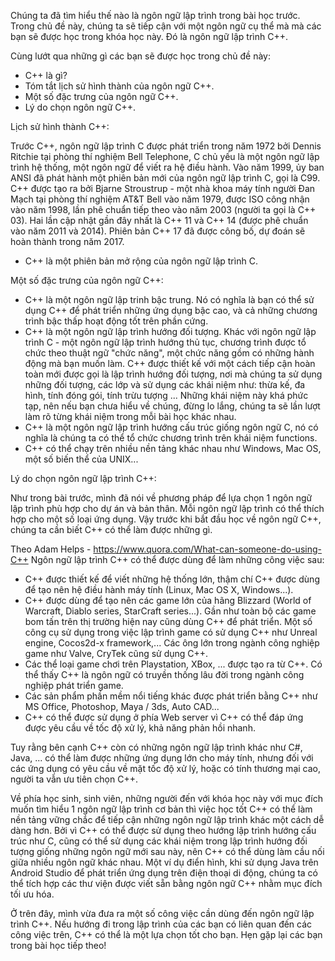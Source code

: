 Chúng ta đã tìm hiểu thế nào là ngôn ngữ lập trình trong bài học trước. Trong chủ đề này, chúng ta sẽ tiếp cận với một ngôn ngữ cụ thể 
mà mà các bạn sẽ được học trong khóa học này. Đó là ngôn ngữ lập trình C++.

Cùng lướt qua những gì các bạn sẽ được học trong chủ đề này:
  + C++ là gì?
  + Tóm tắt lịch sử hình thành của ngôn ngữ C++.
  + Một số đặc trưng của ngôn ngữ C++.
  + Lý do chọn ngôn ngữ C++.

Lịch sử hình thành C++:

Trước C++, ngôn ngữ lập trình C được phát triển trong năm 1972 bởi Dennis Ritchie tại phòng thí nghiệm Bell Telephone, C chủ yếu là 
một ngôn ngữ lập trình hệ thống, một ngôn ngữ để viết ra hệ điều hành. Vào năm 1999, ủy ban ANSI đã phát hành một phiên bản mới của 
ngôn ngữ lập trình C, gọi là C99.
C++ được tạo ra bởi Bjarne Stroustrup - một nhà khoa máy tính người Đan Mạch tại phòng thí nghiệm AT&T Bell vào năm 1979, được ISO 
công nhận vào năm 1998, lần phê chuẩn tiếp theo vào năm 2003 (người ta gọi là C++ 03). Hai lần cập nhật gần đây nhất là C++ 11 và C++ 14
(được phê chuẩn vào năm 2011 và 2014). Phiên bản C++ 17 đã được công bố, dự đoán sẽ hoàn thành trong năm 2017.

- C++ là một phiên bản mở rộng của ngôn ngữ lập trình C.

Một số đặc trưng của ngôn ngữ C++:
- C++ là một ngôn ngữ lập trinh bậc trung. Nó có nghĩa là bạn có thể sử dụng C++ để phát triển những ứng dụng bậc cao, 
và cả những chương trình bậc thấp hoạt động tốt trên phần cứng.
- C++ là một ngôn ngữ lập trình hướng đối tượng. Khác với ngôn ngữ lập trình C - một ngôn ngữ lập trình hướng thủ tục, chương trình được 
tổ chức theo thuật ngữ "chức năng", một chức năng gồm có những hành động mà bạn muốn làm. C++ được thiết kế với một cách tiếp cận 
hoàn toàn mới được gọi là lập trình hướng đối tượng, nơi mà chúng ta sử dụng những đối tượng, các lớp và sử dụng các khái niệm
như: thừa kế, đa hình, tính đóng gói, tính trừu tượng ... Những khái niệm này khá phức tạp, nên nếu bạn chưa hiểu về chúng, đừng lo lắng,
chúng ta sẽ lần lượt làm rõ từng khái niệm trong mỗi bài học khác nhau.
- C++ là một ngôn ngữ lập trình hướng cấu trúc giống ngôn ngữ C, nó có nghĩa là chúng ta có thể tổ chức chương trình 
trên khái niệm functions.
- C++ có thể chạy trên nhiều nền tảng khác nhau như Windows, Mac OS, một số biến thể của UNIX...


Lý do chọn ngôn ngữ lập trình C++:

Như trong bài trước, mình đã nói về phương pháp để lựa chọn 1 ngôn ngữ lập trình phù hợp cho dự án và bản thân. Mỗi ngôn ngữ lập trình 
có thể thích hợp cho một số loại ứng dụng. Vậy trước khi bắt đầu học về ngôn ngữ C++, chúng ta cần biết C++ có thể làm được những gì.

Theo Adam Helps - https://www.quora.com/What-can-someone-do-using-C++
Ngôn ngữ lập trình C++ có thể được dùng để làm những công việc sau: 
- C++ được thiết kế để viết những hệ thống lớn, thậm chí C++ được dùng để tạo nên hệ điều hành máy tính (Linux, Mac OS X, Windows...).
- C++ được dùng để tạo nên các game lớn của hãng Blizzard (World of Warcraft, Diablo series, StarCraft series...). Gần như toàn bộ các 
game bom tấn trên thị trường hiện nay cũng dùng C++ để phát triển. Một số công cụ sử dụng trong việc lập trình game có sử dụng C++ như 
Unreal engine, Cocos2d-x framework,... Các ông lớn trong ngành công nghiệp game như Valve, CryTek cũng sử dụng C++.
- Các thể loại game chơi trên Playstation, XBox, ... được tạo ra từ C++. Có thể thấy C++ là ngôn ngữ có truyền thống lâu đời trong 
ngành công nghiệp phát triển game.
- Các sản phẩm phần mềm nổi tiếng khác được phát triển bằng C++ như MS Office, Photoshop, Maya / 3ds, Auto CAD...
- C++ có thể được sử dụng ở phía Web server vì C++ có thể đáp ứng được yêu cầu về tốc độ xử lý, khả năng phản hồi nhanh. 

Tuy rằng bên cạnh C++ còn có những ngôn ngữ lập trình khác như C#, Java, ... có thể làm được những ứng dụng lớn cho máy tính, nhưng 
đối với các ứng dụng có yêu cầu về mặt tốc độ xử lý, hoặc có tính thương mại cao, người ta vẫn ưu tiên chọn C++.

Về phía học sinh, sinh viên, những người đến với khóa học này với mục đích muốn tìm hiểu 1 ngôn ngữ lập trình cơ bản thì việc học tốt 
C++ có thể làm nền tảng vững chắc để tiếp cận những ngôn ngữ lập trình khác một cách dễ dàng hơn. Bởi vì C++ có thể được sử dụng theo 
hướng lập trình hướng cấu trúc như C, cũng có thể sử dụng các khái niệm trong lập trình hướng đối tượng giống những ngôn ngữ mới sau này, 
nên C++ có thể dùng làm cầu nối giữa nhiều ngôn ngữ khác nhau. Một ví dụ điển hình, khi sử dụng Java trên Android Studio để phát triển 
ứng dụng trên điện thoại di động, chúng ta có thể tích hợp các thư viện được viết sẵn bằng ngôn ngữ C++ nhằm mục đích tối ưu hóa.

Ở trên đây, mình vừa đưa ra một số công việc cần dùng đến ngôn ngữ lập trình C++. Nếu hướng đi trong lập trình của các bạn có liên quan 
đến các công việc trên, C++ có thể là một lựa chọn tốt cho bạn. Hẹn gặp lại các bạn trong bài học tiếp theo!
